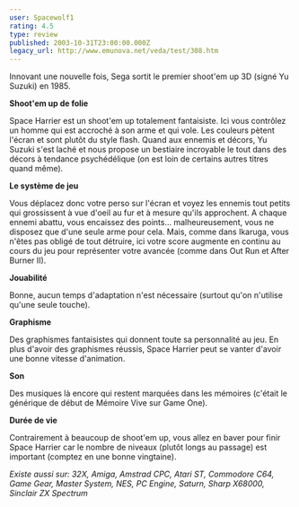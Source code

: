 ```yaml
---
user: Spacewolf1
rating: 4.5
type: review
published: 2003-10-31T23:00:00.000Z
legacy_url: http://www.emunova.net/veda/test/308.htm
---
```

Innovant une nouvelle fois, Sega sortit le premier shoot'em up 3D (signé Yu Suzuki) en 1985\.  

  

**Shoot'em up de folie**  

Space Harrier est un shoot'em up totalement fantaisiste. Ici vous contrôlez un homme qui est accroché à son arme et qui vole. Les couleurs pètent l'écran et sont plutôt du style flash. Quand aux ennemis et décors, Yu Suzuki s'est laché et nous propose un bestiaire incroyable le tout dans des décors à tendance psychédélique (on est loin de certains autres titres quand même).  

  

**Le système de jeu**  

Vous déplacez donc votre perso sur l'écran et voyez les ennemis tout petits qui grossissent à vue d'oeil au fur et à mesure qu'ils approchent. A chaque ennemi abattu, vous encaissez des points... malheureusement, vous ne disposez que d'une seule arme pour cela. Mais, comme dans Ikaruga, vous n'êtes pas obligé de tout détruire, ici votre score augmente en continu au cours du jeu pour représenter votre avancée (comme dans Out Run et After Burner II).  

  

  

**Jouabilité**  

Bonne, aucun temps d'adaptation n'est nécessaire (surtout qu'on n'utilise qu'une seule touche).  

**Graphisme**  

Des graphismes fantaisistes qui donnent toute sa personnalité au jeu. En plus d'avoir des graphismes réussis, Space Harrier peut se vanter d'avoir une bonne vitesse d'animation.  

**Son**  

Des musiques là encore qui restent marquées dans les mémoires (c'était le générique de début de Mémoire Vive sur Game One).  

**Durée de vie**  

Contrairement à beaucoup de shoot'em up, vous allez en baver pour finir Space Harrier car le nombre de niveaux (plutôt longs au passage) est important (comptez en une bonne vingtaine).  

  

_Existe aussi sur:_ _32X, Amiga, Amstrad CPC, Atari ST, Commodore C64, Game Gear, Master System, NES, PC Engine, Saturn, Sharp X68000, Sinclair ZX Spectrum_